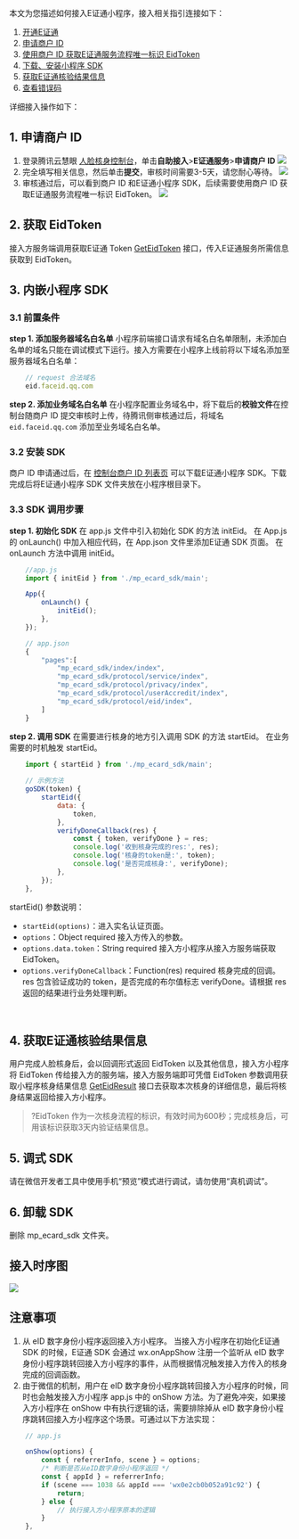 本文为您描述如何接入E证通小程序，接入相关指引连接如下：
1. [开通E证通](https://cloud.tencent.com/document/product/1007/56642)
2. [申请商户 ID](#spang)
3. [使用商户 ID 获取E证通服务流程唯一标识 EidToken](#eidtoken)
4. [下载、安装小程序 SDK](#anzhuangsdk)
5. [获取E证通核验结果信息](#jieguo)
6. [查看错误码](https://cloud.tencent.com/document/product/1007/47912)

详细接入操作如下：

[](id:spang)
## 1. 申请商户 ID
1. 登录腾讯云慧眼 [人脸核身控制台](https://console.cloud.tencent.com/faceid)，单击**自助接入**>**E证通服务**>**申请商户 ID**
![](https://main.qcloudimg.com/raw/ee9d314f001f83023b36145271fce756.png)
2. 完全填写相关信息，然后单击**提交**，审核时间需要3-5天，请您耐心等待。
![](https://main.qcloudimg.com/raw/e12378efadb253dc7aff8f9072fa6974.png)
3. 审核通过后，可以看到商户 ID 和E证通小程序 SDK，后续需要使用商户 ID 获取E证通服务流程唯一标识 EidToken。 
![](https://main.qcloudimg.com/raw/211207ec826e16180ee9e77b602bca7e.png)

[](id:eidtoken)
## 2. 获取 EidToken
接入方服务端调用获取E证通 Token [GetEidToken](https://cloud.tencent.com/document/product/1007/54089) 接口，传入E证通服务所需信息获取到 EidToken。



## 3. 内嵌小程序 SDK
### 3.1 前置条件
**step 1. 添加服务器域名白名单**
小程序前端接口请求有域名白名单限制，未添加白名单的域名只能在调试模式下运行。接入方需要在小程序上线前将以下域名添加至服务器域名白名单：
```javascript
    // request 合法域名
    eid.faceid.qq.com
```
**step 2. 添加业务域名白名单**
在小程序配置业务域名中，将下载后的**校验文件**在控制台随商户 ID 提交审核时上传，待腾讯侧审核通过后，将域名 `eid.faceid.qq.com` 添加至业务域名白名单。

[](id:anzhuangsdk)
### 3.2 安装 SDK
商户 ID 申请通过后，在 [控制台商户 ID 列表页](https://console.cloud.tencent.com/faceid/access?tab=eid) 可以下载E证通小程序 SDK。下载完成后将E证通小程序 SDK 文件夹放在小程序根目录下。

### 3.3 SDK 调用步骤

**step 1. 初始化 SDK**
在 app.js 文件中引入初始化 SDK 的方法 initEid。
在 App.js 的 onLaunch() 中加入相应代码，在 App.json 文件里添加E证通 SDK 页面。 
在 onLaunch 方法中调用 initEid。
```javascript
    //app.js
    import { initEid } from './mp_ecard_sdk/main';

    App({
        onLaunch() {
            initEid();
        },
    });

    // app.json
    {
        "pages":[
            "mp_ecard_sdk/index/index",
            "mp_ecard_sdk/protocol/service/index",
            "mp_ecard_sdk/protocol/privacy/index",
            "mp_ecard_sdk/protocol/userAccredit/index",
            "mp_ecard_sdk/protocol/eid/index",
        ]
    }
```

**step 2. 调用 SDK**
在需要进行核身的地方引入调用 SDK 的方法 startEid。
在业务需要的时机触发 startEid。
```javascript
    import { startEid } from './mp_ecard_sdk/main';
    
    // 示例方法
    goSDK(token) {
        startEid({
            data: {
                token,
            },
            verifyDoneCallback(res) {  
                const { token, verifyDone } = res;
                console.log('收到核身完成的res:', res);
                console.log('核身的token是:', token); 
                console.log('是否完成核身:', verifyDone);          
            },
        });
    },
```

startEid() 参数说明：
- `startEid(options)`：进入实名认证页面。
- `options`：Object required 接入方传入的参数。        
- `options.data.token`：String required 接入方小程序从接入方服务端获取 EidToken。
- `options.verifyDoneCallback`：Function(res) required 核身完成的回调。res 包含验证成功的 token，是否完成的布尔值标志 verifyDone。请根据 res 返回的结果进行业务处理判断。

<br />

[](id:jieguo)
## 4. 获取E证通核验结果信息
用户完成人脸核身后，会以回调形式返回 EidToken 以及其他信息，接入方小程序将 EidToken 传给接入方的服务端，接入方服务端即可凭借 EidToken 参数调用获取小程序核身结果信息 [GetEidResult](https://cloud.tencent.com/document/product/1007/54090) 接口去获取本次核身的详细信息，最后将核身结果返回给接入方小程序。

> ?EidToken 作为一次核身流程的标识，有效时间为600秒；完成核身后，可用该标识获取3天内验证结果信息。

## 5. 调式 SDK

请在微信开发者工具中使用手机“预览”模式进行调试，请勿使用“真机调试”。

## 6. 卸载 SDK
删除 mp_ecard_sdk 文件夹。

## 接入时序图
![](https://main.qcloudimg.com/raw/fcbd379e372777fce6be99d651475898.png)


## 注意事项

1. 从 eID 数字身份小程序返回接入方小程序。
当接入方小程序在初始化E证通 SDK 的时候，E证通 SDK 会通过 wx.onAppShow 注册一个监听从 eID 数字身份小程序跳转回接入方小程序的事件，从而根据情况触发接入方传入的核身完成的回调函数。
2. 由于微信的机制，用户在 eID 数字身份小程序跳转回接入方小程序的时候，同时也会触发接入方小程序 app.js 中的 onShow 方法。为了避免冲突，如果接入方小程序在 onShow 中有执行逻辑的话，需要排除掉从 eID 数字身份小程序跳转回接入方小程序这个场景。可通过以下方法实现：
```javascript
    // app.js

    onShow(options) {
        const { referrerInfo, scene } = options;
        /* 判断是否从eID数字身份小程序返回 */
        const { appId } = referrerInfo;
        if (scene === 1038 && appId === 'wx0e2cb0b052a91c92') {
            return;
        } else {
            // 执行接入方小程序原本的逻辑
        }
    },

```

